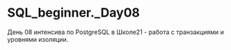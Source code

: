 # SQL_beginner._Day08
День 08 интенсива по PostgreSQL в Школе21 - работа с транзакциями и уровнями изоляции.


